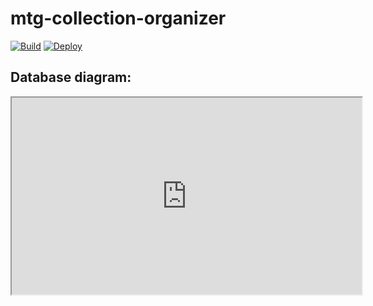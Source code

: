 # mtg-collection-organizer

[![Build](https://github.com/guibaarros/mtg-collection-organizer/actions/workflows/build.yml/badge.svg)](https://github.com/guibaarros/mtg-collection-organizer/actions/workflows/build.yml)
[![Deploy](https://github.com/guibaarros/mtg-collection-organizer/actions/workflows/deploy-heroku-main.yml/badge.svg)](https://github.com/guibaarros/mtg-collection-organizer/actions/workflows/deploy-heroku-main.yml)

## Database diagram:
<iframe width="560" height="315" src='https://dbdiagram.io/embed/633bb7f1f0018a1c5f89cfe8'> </iframe>
